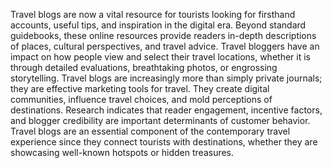Travel blogs are now a vital resource for tourists looking for firsthand accounts, useful tips, and inspiration in the digital era.  Beyond standard guidebooks, these online resources provide readers in-depth descriptions of places, cultural perspectives, and travel advice. Travel bloggers have an impact on how people view and select their travel locations, whether it is through detailed evaluations, breathtaking photos, or engrossing storytelling. Travel blogs are increasingly more than simply private journals; they are effective marketing tools for travel.  They create digital communities, influence travel choices, and mold perceptions of destinations.  Research indicates that reader engagement, incentive factors, and blogger credibility are important determinants of customer behavior.  Travel blogs are an essential component of the contemporary travel experience since they connect tourists with destinations, whether they are showcasing well-known hotspots or hidden treasures.

